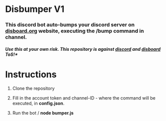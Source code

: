 # Disbumper V1

### This discord bot auto-bumps your discord server on [disboard.org](https://disboard.org/) website, executing the **/bump** command in channel.
##### *Use this at your own risk. This repository is against [discord](https://discord.com/terms) and [disboard](https://disboard.org/site/tos) ToS!**

# Instructions

1. Clone the repository

2. Fill in the account token and channel-ID - where the command will be executed, in **config.json**.

3. Run the bot / **node bumper.js**
